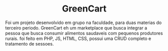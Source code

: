 <h1 align="center">GreenCart</h1>
Foi um projeto desenvolvido em grupo na faculdade, para duas materias do terceiro periodo.
GreenCart eh um marketplace que busca integrar a pessoa que busca consumir alimentos saudaveis com pequenos produtores rurais.
foi feito em PHP, JS, HTML, CSS, possui uma CRUD completo e tratamento de sessoes.
